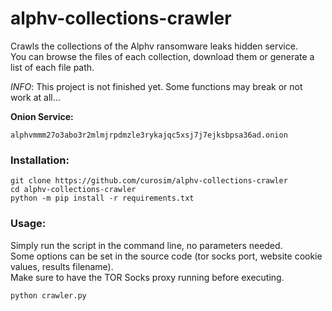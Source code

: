 # alphv-collections-crawler
Crawls the collections of the Alphv ransomware leaks hidden service.
<br>
You can browse the files of each collection, download them or generate a list of each file path.

*INFO*: This project is not finished yet. Some functions may break or not work at all...

**Onion Service:**
```
alphvmmm27o3abo3r2mlmjrpdmzle3rykajqc5xsj7j7ejksbpsa36ad.onion
```

### Installation:
```
git clone https://github.com/curosim/alphv-collections-crawler
cd alphv-collections-crawler
python -m pip install -r requirements.txt
```

### Usage:

Simply run the script in the command line, no parameters needed.
<br>
Some options can be set in the source code (tor socks port, website cookie values, results filename).
<br>
Make sure to have the TOR Socks proxy running before executing.

```
python crawler.py
```
